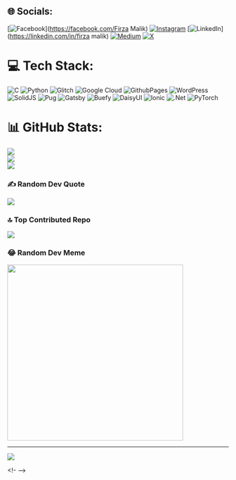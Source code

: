 


## 🌐 Socials:
[![Facebook](https://img.shields.io/badge/Facebook-%231877F2.svg?logo=Facebook&logoColor=white)](https://facebook.com/Firza Malik) [![Instagram](https://img.shields.io/badge/Instagram-%23E4405F.svg?logo=Instagram&logoColor=white)](https://instagram.com/firza9065) [![LinkedIn](https://img.shields.io/badge/LinkedIn-%230077B5.svg?logo=linkedin&logoColor=white)](https://linkedin.com/in/firza malik) [![Medium](https://img.shields.io/badge/Medium-12100E?logo=medium&logoColor=white)](https://medium.com/@https://medium.com/@firzamalik10) [![X](https://img.shields.io/badge/X-black.svg?logo=X&logoColor=white)](https://x.com/@firzamalik10) 

# 💻 Tech Stack:
![C](https://img.shields.io/badge/c-%2300599C.svg?style=for-the-badge&logo=c&logoColor=white) ![Python](https://img.shields.io/badge/python-3670A0?style=for-the-badge&logo=python&logoColor=ffdd54) ![Glitch](https://img.shields.io/badge/glitch-%233333FF.svg?style=for-the-badge&logo=glitch&logoColor=white) ![Google Cloud](https://img.shields.io/badge/GoogleCloud-%234285F4.svg?style=for-the-badge&logo=google-cloud&logoColor=white) ![GithubPages](https://img.shields.io/badge/github%20pages-121013?style=for-the-badge&logo=github&logoColor=white) ![WordPress](https://img.shields.io/badge/WordPress-%23117AC9.svg?style=for-the-badge&logo=WordPress&logoColor=white) ![SolidJS](https://img.shields.io/badge/SolidJS-2c4f7c?style=for-the-badge&logo=solid&logoColor=c8c9cb) ![Pug](https://img.shields.io/badge/Pug-FFF?style=for-the-badge&logo=pug&logoColor=A86454) ![Gatsby](https://img.shields.io/badge/Gatsby-%23663399.svg?style=for-the-badge&logo=gatsby&logoColor=white) ![Buefy](https://img.shields.io/badge/Buefy-7957D5?style=for-the-badge&logo=buefy&logoColor=48289E) ![DaisyUI](https://img.shields.io/badge/daisyui-5A0EF8?style=for-the-badge&logo=daisyui&logoColor=white) ![Ionic](https://img.shields.io/badge/Ionic-%233880FF.svg?style=for-the-badge&logo=Ionic&logoColor=white) ![.Net](https://img.shields.io/badge/.NET-5C2D91?style=for-the-badge&logo=.net&logoColor=white) ![PyTorch](https://img.shields.io/badge/PyTorch-%23EE4C2C.svg?style=for-the-badge&logo=PyTorch&logoColor=white)
# 📊 GitHub Stats:
![](https://github-readme-stats.vercel.app/api?username=firza-malik&theme=blue-green&hide_border=false&include_all_commits=true&count_private=false)<br/>
![](https://github-readme-streak-stats.herokuapp.com/?user=firza-malik&theme=blue-green&hide_border=false)<br/>
![](https://github-readme-stats.vercel.app/api/top-langs/?username=firza-malik&theme=blue-green&hide_border=false&include_all_commits=true&count_private=false&layout=compact)

### ✍️ Random Dev Quote
![](https://quotes-github-readme.vercel.app/api?type=horizontal&theme=radical)

### 🔝 Top Contributed Repo
![](https://github-contributor-stats.vercel.app/api?username=firza-malik&limit=5&theme=dark&combine_all_yearly_contributions=true)

### 😂 Random Dev Meme
<img src='https://randommeme-five.vercel.app/' style="height: 400px;"/>

---
[![](https://visitcount.itsvg.in/api?id=firza-malik&icon=2&color=0)](https://visitcount.itsvg.in)

<!-
-->
